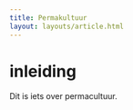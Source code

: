 ```yaml
---
title: Permakultuur
layout: layouts/article.html
---
```


# inleiding

Dit is iets over permacultuur.
